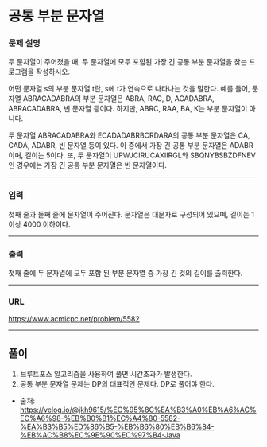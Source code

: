 # 공통 부분 문자열

### 문제 설명

두 문자열이 주어졌을 때, 두 문자열에 모두 포함된 가장 긴 공통 부분 문자열을 찾는 프로그램을 작성하시오.

어떤 문자열 s의 부분 문자열 t란, s에 t가 연속으로 나타나는 것을 말한다. 예를 들어, 문자열 ABRACADABRA의 부분 문자열은 ABRA, RAC, D, ACADABRA, ABRACADABRA, 빈 문자열 등이다. 하지만, ABRC, RAA, BA, K는 부분 문자열이 아니다.

두 문자열 ABRACADABRA와 ECADADABRBCRDARA의 공통 부분 문자열은 CA, CADA, ADABR, 빈 문자열 등이 있다. 이 중에서 가장 긴 공통 부분 문자열은 ADABR이며, 길이는 5이다. 또, 두 문자열이 UPWJCIRUCAXIIRGL와 SBQNYBSBZDFNEV인 경우에는 가장 긴 공통 부분 문자열은 빈 문자열이다.

-----------
### 입력

첫째 줄과 둘째 줄에 문자열이 주어진다. 문자열은 대문자로 구성되어 있으며, 길이는 1 이상 4000 이하이다.

-----------
### 출력

첫째 줄에 두 문자열에 모두 포함 된 부분 문자열 중 가장 긴 것의 길이를 출력한다.

-----------
### URL

https://www.acmicpc.net/problem/5582

-----------
## 풀이
1. 브루트포스 알고리즘을 사용하여 풀면 시간초과가 발생한다.
2. 공통 부분 문자열 문제는 DP의 대표적인 문제다. DP로 풀어야 한다.

- 출처: https://velog.io/@jkh9615/%EC%95%8C%EA%B3%A0%EB%A6%AC%EC%A6%98-%EB%B0%B1%EC%A4%80-5582-%EA%B3%B5%ED%86%B5-%EB%B6%80%EB%B6%84-%EB%AC%B8%EC%9E%90%EC%97%B4-Java